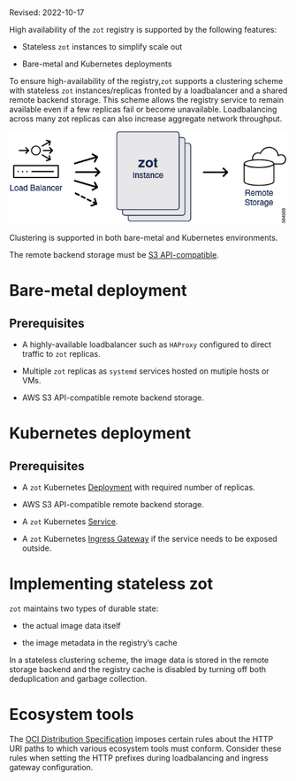 # 

Revised: 2022-10-17

<div class="informalexample">

High availability of the `zot` registry is supported by the following
features:

-   Stateless `zot` instances to simplify scale out

-   Bare-metal and Kubernetes deployments

</div>

To ensure high-availability of the registry,`zot` supports a clustering
scheme with stateless `zot` instances/replicas fronted by a loadbalancer
and a shared remote backend storage. This scheme allows the registry
service to remain available even if a few replicas fail or become
unavailable. Loadbalancing across many zot replicas can also increase
aggregate network throughput.

![504569](../assets/images/504569.jpg)

Clustering is supported in both bare-metal and Kubernetes environments.

<div class="note">

The remote backend storage must be [S3
API-compatible](https://docs.aws.amazon.com/AmazonS3/latest/API/Welcome.html).

</div>

# Bare-metal deployment

## Prerequisites

-   A highly-available loadbalancer such as `HAProxy` configured to
    direct traffic to `zot` replicas.

-   Multiple `zot` replicas as `systemd` services hosted on mutiple
    hosts or VMs.

-   AWS S3 API-compatible remote backend storage.

# Kubernetes deployment

## Prerequisites

-   A `zot` Kubernetes
    [Deployment](https://kubernetes.io/docs/concepts/workloads/controllers/deployment/)
    with required number of replicas.

-   AWS S3 API-compatible remote backend storage.

-   A `zot` Kubernetes
    [Service](https://kubernetes.io/docs/concepts/services-networking/service/).

-   A `zot` Kubernetes [Ingress
    Gateway](https://kubernetes.io/docs/concepts/services-networking/ingress/)
    if the service needs to be exposed outside.

# Implementing stateless zot

`zot` maintains two types of durable state:

-   the actual image data itself

-   the image metadata in the registry’s cache

In a stateless clustering scheme, the image data is stored in the remote
storage backend and the registry cache is disabled by turning off both
deduplication and garbage collection.

# Ecosystem tools

The [OCI Distribution
Specification](https://github.com/opencontainers/distribution-spec)
imposes certain rules about the HTTP URI paths to which various
ecosystem tools must conform. Consider these rules when setting the HTTP
prefixes during loadbalancing and ingress gateway configuration.
